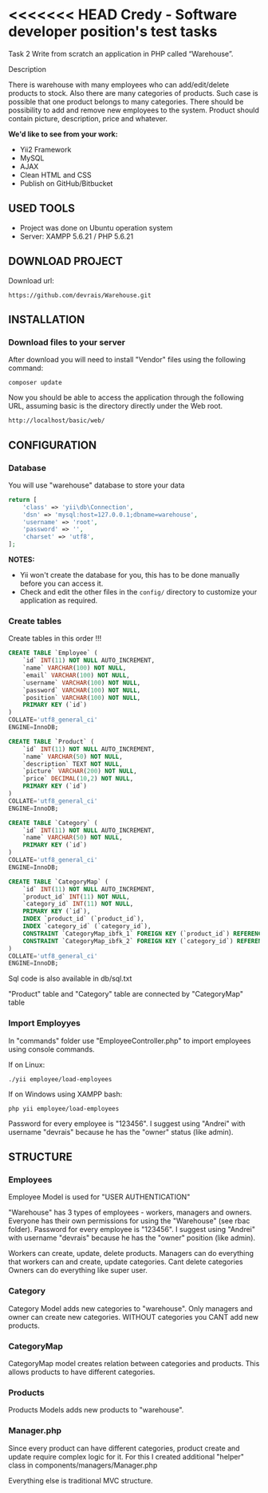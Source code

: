 <<<<<<< HEAD
Credy - Software developer position's test tasks
============================

Task 2
Write from scratch an application in PHP called “Warehouse”.

Description

There is warehouse with many employees who can add/edit/delete products to stock. Also there are
many categories of products. Such case is possible that one product belongs to many categories.
There should be possibility to add and remove new employees to the system. Product should
contain picture, description, price and whatever.

**We'd like to see from your work:**

- Yii2 Framework
- MySQL
- AJAX
- Clean HTML and CSS
- Publish on GitHub/Bitbucket

USED TOOLS
----------

- Project was done on Ubuntu operation system
- Server: XAMPP 5.6.21 / PHP 5.6.21

DOWNLOAD PROJECT
-------------------

Download url: 

~~~
https://github.com/devrais/Warehouse.git
~~~

INSTALLATION
------------

### Download files to your server

After download you will need to install "Vendor" files using the following command:

~~~
composer update
~~~

Now you should be able to access the application through the following URL, assuming basic is the directory directly under the Web root.

~~~
http://localhost/basic/web/
~~~

CONFIGURATION
-------------

### Database

You will use "warehouse" database to store your data

```php
return [
    'class' => 'yii\db\Connection',
    'dsn' => 'mysql:host=127.0.0.1;dbname=warehouse',
    'username' => 'root',
    'password' => '',
    'charset' => 'utf8',
];
```

**NOTES:**
- Yii won't create the database for you, this has to be done manually before you can access it.
- Check and edit the other files in the `config/` directory to customize your application as required.

### Create tables

Create tables in this order !!!

```sql
CREATE TABLE `Employee` (
	`id` INT(11) NOT NULL AUTO_INCREMENT,
	`name` VARCHAR(100) NOT NULL,
	`email` VARCHAR(100) NOT NULL,
	`username` VARCHAR(100) NOT NULL,
	`password` VARCHAR(100) NOT NULL,
	`position` VARCHAR(100) NOT NULL,
	PRIMARY KEY (`id`)
)
COLLATE='utf8_general_ci'
ENGINE=InnoDB;

CREATE TABLE `Product` (
	`id` INT(11) NOT NULL AUTO_INCREMENT,
	`name` VARCHAR(50) NOT NULL,
	`description` TEXT NOT NULL,
	`picture` VARCHAR(200) NOT NULL,
	`price` DECIMAL(10,2) NOT NULL,
	PRIMARY KEY (`id`)
)
COLLATE='utf8_general_ci'
ENGINE=InnoDB;

CREATE TABLE `Category` (
	`id` INT(11) NOT NULL AUTO_INCREMENT,
	`name` VARCHAR(50) NOT NULL,
	PRIMARY KEY (`id`)
)
COLLATE='utf8_general_ci'
ENGINE=InnoDB;

CREATE TABLE `CategoryMap` (
	`id` INT(11) NOT NULL AUTO_INCREMENT,
	`product_id` INT(11) NOT NULL,
	`category_id` INT(11) NOT NULL,
	PRIMARY KEY (`id`),
	INDEX `product_id` (`product_id`),
	INDEX `category_id` (`category_id`),
	CONSTRAINT `CategoryMap_ibfk_1` FOREIGN KEY (`product_id`) REFERENCES `Product` (`id`),
	CONSTRAINT `CategoryMap_ibfk_2` FOREIGN KEY (`category_id`) REFERENCES `Category` (`id`)
)
COLLATE='utf8_general_ci'
ENGINE=InnoDB;
```
Sql code is also available in db/sql.txt

"Product" table and "Category" table are connected by "CategoryMap" table 

### Import Employyes

In "commands" folder use "EmployeeController.php" to import employees using console commands.

If on Linux:

~~~
./yii employee/load-employees
~~~

If on Windows using XAMPP bash:

~~~
php yii employee/load-employees
~~~

Password for every employee is "123456". I suggest using "Andrei" with username "devrais" because he has the "owner" status (like admin).

STRUCTURE
-------------

### Employees

Employee Model is used for "USER AUTHENTICATION"

"Warehouse" has 3 types of employees - workers, managers and owners. Everyone has their own permissions for using the "Warehouse" (see rbac folder).
 Password for every employee is "123456". I suggest using "Andrei" with username "devrais" because he has the "owner" position (like admin).

Workers can create, update, delete products.
Managers can do everything that workers can and create, update categories. Cant delete categories
Owners can do everything like super user. 

### Category

Category Model adds new categories to "warehouse". Only managers and owner can create new categories. WITHOUT categories you CANT add new products.

### CategoryMap

CategoryMap model creates relation between categories and products. This allows products to have different categories.

### Products

Products Models adds new products to "warehouse".

### Manager.php

Since every product can have different categories, product create and update require complex logic for it.
For this I created additional "helper" class in components/managers/Manager.php

Everything else is traditional MVC structure.

